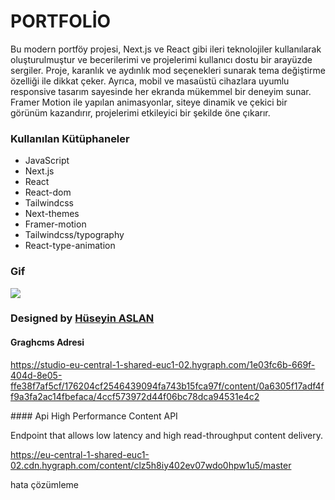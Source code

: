 # PORTFOLİO

Bu modern portföy projesi, Next.js ve React gibi ileri teknolojiler kullanılarak oluşturulmuştur ve becerilerimi ve projelerimi kullanıcı dostu bir arayüzde sergiler. Proje, karanlık ve aydınlık mod seçenekleri sunarak tema değiştirme özelliği ile dikkat çeker. Ayrıca, mobil ve masaüstü cihazlara uyumlu responsive tasarım sayesinde her ekranda mükemmel bir deneyim sunar. Framer Motion ile yapılan animasyonlar, siteye dinamik ve çekici bir görünüm kazandırır, projelerimi etkileyici bir şekilde öne çıkarır.

### Kullanılan Kütüphaneler

- JavaScript
- Next.js
- React
- React-dom
- Tailwindcss
- Next-themes
- Framer-motion
- Tailwindcss/typography
- React-type-animation

### Gif

<img src="./public/Aug-26-2024 09-40-46.gif"/>

###  Designed by <a href="https://www.linkedin.com/in/h%C3%BCseyin-aslan-128519203/" target="_blank">Hüseyin ASLAN</a> 



#### Graghcms Adresi
https://studio-eu-central-1-shared-euc1-02.hygraph.com/1e03fc6b-669f-404d-8e05-ffe38f7af5cf/176204cf2546439094fa743b15fca97f/content/0a6305f17adf4ff9a3fa2ac14fbefaca/4ccf573972d44f06bc78dca94531e4c2



#### Api
High Performance Content API

Endpoint that allows low latency and high read-throughput content delivery.

https://eu-central-1-shared-euc1-02.cdn.hygraph.com/content/clz5h8iy402ev07wdo0hpw1u5/master

hata çözümleme 



